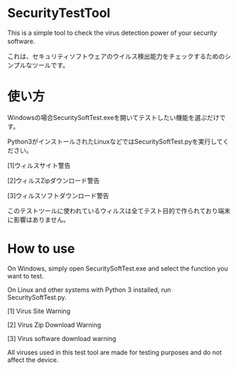 # SecurityTestTool
This is a simple tool to check the virus detection power of your security software.　

これは、セキュリティソフトウェアのウイルス検出能力をチェックするためのシンプルなツールです。


# 使い方

Windowsの場合SecuritySoftTest.exeを開いてテストしたい機能を選ぶだけです。

Python3がインストールされたLinuxなどではSecuritySoftTest.pyを実行してください。

[1]ウィルスサイト警告

[2]ウィルスZipダウンロード警告

[3]ウィルスソフトダウンロード警告

このテストツールに使われているウィルスは全てテスト目的で作られており端末に影響はありません。


# How to use

On Windows, simply open SecuritySoftTest.exe and select the function you want to test.

On Linux and other systems with Python 3 installed, run SecuritySoftTest.py.

[1] Virus Site Warning

[2] Virus Zip Download Warning

[3] Virus software download warning

All viruses used in this test tool are made for testing purposes and do not affect the device.
